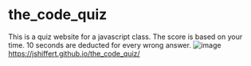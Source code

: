 # the_code_quiz
This is a quiz website for a javascript class. The score is based on your time. 10 seconds are deducted for every wrong answer.
![image](https://github.com/jshiffert/the_code_quiz/assets/130510457/ac723138-22a1-4fbf-b1e2-1badff1d7c19)
https://jshiffert.github.io/the_code_quiz/
